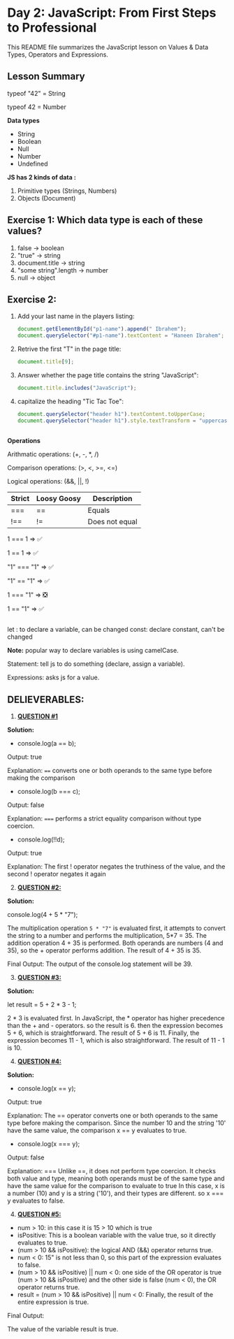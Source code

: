 # Day 2: JavaScript: From First Steps to Professional
This README file summarizes the JavaScript lesson on Values & Data Types, Operators and Expressions.

## Lesson Summary
typeof "42" = String

typeof 42 = Number

**Data types**
- String
- Boolean
- Null
- Number
- Undefined

**JS has 2 kinds of data :**
1. Primitive types (Strings, Numbers)
2. Objects (Document)


## Exercise 1: Which data type is each of these values?

1. false -> boolean
2. "true" -> string
3. document.title -> string
4. "some string".length -> number
5. null -> object

## Exercise 2: 

1. Add your last name in the players listing:
   ```javascript
   document.getElementById("p1-name").append(" Ibrahem");
   document.querySelector("#p1-name").textContent = "Haneen Ibrahem";
   ```

2. Retrive the first "T" in the page title:
   ```javascript
   document.title[9];
   ```

3. Answer whether the page title contains the string "JavaScript":
   ```javascript
   document.title.includes("JavaScript");
   ```

4. capitalize the heading "Tic Tac Toe":
   ```javascript
   document.querySelector("header h1").textContent.toUpperCase;
   document.querySelector("header h1").style.textTransform = "uppercase";
   ```
##

**Operations**

Arithmatic operations:
(+, -, *, /)

Comparison operations:
(>, <, >=, <=)

Logical operations:
(&&, ||, !)


| Strict | Loosy Goosy | Description        |
| ------ | ------------ | ------------------ |
| ===    | ==           | Equals             |
| !==    | !=           | Does not equal     |


1 === 1       =>  ✅

1 == 1        =>  ✅

"1" === "1"   =>  ✅

"1" == "1"    =>  ✅

1 === "1"     =>  ❎

1 == "1"      =>  ✅

##

let : to declare a variable, can be changed
const: declare constant, can't be changed

**Note:** popular way to declare variables is using camelCase.

Statement: tell js to do something (declare, assign a variable).

Expressions: asks js for a value.


## DELIEVERABLES:

1. **[QUESTION #1](https://github.com/orjwan-alrajaby/gsg-QA-Nablus-training-2023/blob/main/learning-sprint-1/week1%20-%20javascript-from-first-steps-to-professional/day%202/tasks.md#question-1)**

**Solution:** 

- console.log(a == b);

Output: true

Explanation: `==` converts one or both operands to the same type before making the comparison

- console.log(b === c);
  
Output: false

Explanation: `===` performs a strict equality comparison without type coercion.

- console.log(!!d);
  
Output: true

Explanation: The first ! operator negates the truthiness of the value, and the second ! operator negates it again


2. **[QUESTION #2:](https://www.freecodecamp.org/learn/javascript-algorithms-and-data-structures/basic-javascript/concatenating-strings-with-the-plus-equals-operator](https://github.com/orjwan-alrajaby/gsg-QA-Nablus-training-2023/blob/main/learning-sprint-1/week1%20-%20javascript-from-first-steps-to-professional/day%202/tasks.md#question-2))**
   
**Solution:**

console.log(4 + 5 * "7");

The multiplication operation `5 * "7"` is evaluated first, it attempts to convert the string to a number and performs the multiplication, 5*7 = 35. The addition operation 4 + 35 is performed. Both operands are numbers (4 and 35), so the + operator performs addition. The result of 4 + 35 is 35.

Final Output:
The output of the console.log statement will be 39.


3. **[QUESTION #3:](https://www.freecodecamp.org/learn/javascript-algorithms-and-data-structures/basic-javascript/use-bracket-notation-to-find-the-nth-to-last-character-in-a-string](https://github.com/orjwan-alrajaby/gsg-QA-Nablus-training-2023/blob/main/learning-sprint-1/week1%20-%20javascript-from-first-steps-to-professional/day%202/tasks.md#question-3)https://github.com/orjwan-alrajaby/gsg-QA-Nablus-training-2023/blob/main/learning-sprint-1/week1%20-%20javascript-from-first-steps-to-professional/day%202/tasks.md#question-3)**
   
**Solution:**

let result = 5 + 2 * 3 - 1;

2 * 3 is evaluated first. In JavaScript, the * operator has higher precedence than the + and - operators. 
so the result is 6.
then the expression becomes 5 + 6, which is straightforward. The result of 5 + 6 is 11.
Finally, the expression becomes 11 - 1, which is also straightforward. The result of 11 - 1 is 10.

4. **[QUESTION #4:](https://www.freecodecamp.org/learn/javascript-algorithms-and-data-structures/basic-javascript/use-bracket-notation-to-find-the-nth-to-last-character-in-a-string](https://github.com/orjwan-alrajaby/gsg-QA-Nablus-training-2023/blob/main/learning-sprint-1/week1%20-%20javascript-from-first-steps-to-professional/day%202/tasks.md#question-3)https://github.com/orjwan-alrajaby/gsg-QA-Nablus-training-2023/blob/main/learning-sprint-1/week1%20-%20javascript-from-first-steps-to-professional/day%202/tasks.md#question-3](https://github.com/orjwan-alrajaby/gsg-QA-Nablus-training-2023/blob/main/learning-sprint-1/week1%20-%20javascript-from-first-steps-to-professional/day%202/tasks.md#question-4)https://github.com/orjwan-alrajaby/gsg-QA-Nablus-training-2023/blob/main/learning-sprint-1/week1%20-%20javascript-from-first-steps-to-professional/day%202/tasks.md#question-4)**
   
**Solution:**

- console.log(x == y);

Output: true

Explanation: The == operator converts one or both operands to the same type before making the comparison. Since the number 10 and the string '10' have the same value, the comparison x == y evaluates to true.

- console.log(x === y);
  
Output: false

Explanation: === Unlike ==, it does not perform type coercion. It checks both value and type, meaning both operands must be of the same type and have the same value for the comparison to evaluate to true
In this case, x is a number (10) and y is a string ('10'), and their types are different. so x === y evaluates to false.

4. **[QUESTION #5:](https://www.freecodecamp.org/learn/javascript-algorithms-and-data-structures/basic-javascript/use-bracket-notation-to-find-the-nth-to-last-character-in-a-string](https://github.com/orjwan-alrajaby/gsg-QA-Nablus-training-2023/blob/main/learning-sprint-1/week1%20-%20javascript-from-first-steps-to-professional/day%202/tasks.md#question-3)https://github.com/orjwan-alrajaby/gsg-QA-Nablus-training-2023/blob/main/learning-sprint-1/week1%20-%20javascript-from-first-steps-to-professional/day%202/tasks.md#question-3](https://github.com/orjwan-alrajaby/gsg-QA-Nablus-training-2023/blob/main/learning-sprint-1/week1%20-%20javascript-from-first-steps-to-professional/day%202/tasks.md#question-4)https://github.com/orjwan-alrajaby/gsg-QA-Nablus-training-2023/blob/main/learning-sprint-1/week1%20-%20javascript-from-first-steps-to-professional/day%202/tasks.md#question-4](https://github.com/orjwan-alrajaby/gsg-QA-Nablus-training-2023/blob/main/learning-sprint-1/week1%20-%20javascript-from-first-steps-to-professional/day%202/tasks.md#question-5)https://github.com/orjwan-alrajaby/gsg-QA-Nablus-training-2023/blob/main/learning-sprint-1/week1%20-%20javascript-from-first-steps-to-professional/day%202/tasks.md#question-5)**

- num > 10: in this case it is 15 > 10 which is true
- isPositive: This is a boolean variable with the value true, so it directly evaluates to true.
- (num > 10 && isPositive): the logical AND (&&) operator returns true.
- num < 0: 15" is not less than 0, so this part of the expression evaluates to false.
- (num > 10 && isPositive) || num < 0: one side of the OR operator is true (num > 10 && isPositive) and the other side is false (num < 0), the OR operator returns true.
- result = (num > 10 && isPositive) || num < 0: Finally, the result of the entire expression is true.

Final Output:

The value of the variable result is true.


